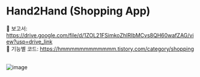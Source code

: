 
# Hand2Hand (Shopping App) <br />

📓 보고서: https://drive.google.com/file/d/1ZOL21FSimkoZhIRIbMCvs8QH60wafZAG/view?usp=drive_link <br />
📓 기능별 코드: https://hmmmmmmmmmmmm.tistory.com/category/shopping <br /><br />

![image](https://github.com/user-attachments/assets/80339e5c-b390-4e77-81c5-9e1b230ea94f)

